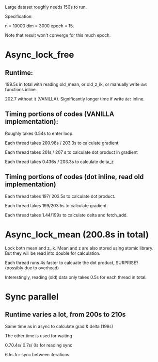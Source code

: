 Large dataset roughly needs 150s to run. 

Specification:

n = 10000
dim = 3000
epoch = 15.

Note that result won't converge for this much epoch.

# Async_lock_free 
## Runtime:
199.5s in total with reading old_mean, or old_z_ik, or manually write ```dot``` functions inline.

202.7 without it (VANILLA). Significantly longer time if write ```dot``` inline.

## Timing portions of codes (VANILLA implementation):
Roughly takes 0.54s to enter loop.

Each thread takes 200.98s / 203.3s to calculate gradient

Each thread takes 201s / 207 s to calculate dot product in gradient 

Each thread takes 0.436s / 203.3s to calculate delta_z
## Timing portions of codes (dot inline, read old implementation)

Each thread takes 197/ 203.5s to calculate dot product.

Each thread takes 199/203.5s to calculate gradient.

Each thread takes 1.44/199s to calculate delta and fetch_add.


# Async_lock_mean (200.8s in total)
Lock both mean and z_ik. Mean and z are also stored using atomic
library. But they will be read into double for calculation.

Each thread runs 4s faster to calcuate the dot product, SURPRISE? (possibly due to <atomic> overhead)

Interestingly, reading (old) data only takes 0.5s for each thread in
total.

# Sync parallel
## Runtime varies a lot, from 200s to 210s
Same time as in async to calculate grad & delta (199s)

The other time is used for waiting

0.70.4s/ 0.7s/ 0s for reading sync

6.5s for sync between iterations

